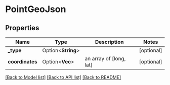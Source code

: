 # PointGeoJson

## Properties

Name | Type | Description | Notes
------------ | ------------- | ------------- | -------------
**_type** | Option<**String**> |  | [optional]
**coordinates** | Option<**Vec<f64>**> | an array of [long, lat] | [optional]

[[Back to Model list]](../README.md#documentation-for-models) [[Back to API list]](../README.md#documentation-for-api-endpoints) [[Back to README]](../README.md)


